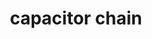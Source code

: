 ---
layout: post
title: "capacitor chain"
categories: [jewelry, misc]
medium: "ceramic capacitors, electrical solder, wire"
image: /assets/images/capacitor-necklace/necklace.jpg
images: 'images/capacitor-necklace'
permalink: /caps/
---